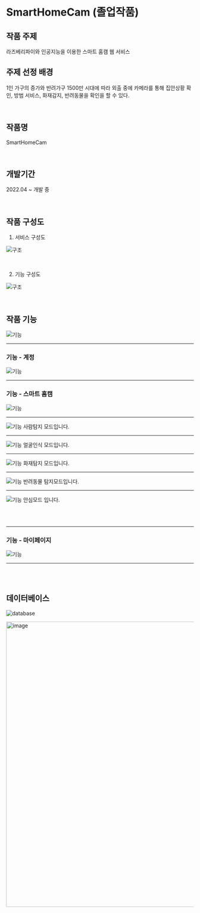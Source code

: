 # SmartHomeCam (졸업작품)

## 작품 주제

라즈베리파이와 인공지능을 이용한 스마트 홈캠 웹 서비스

## 주제 선정 배경
1인 가구의 증가와 반려가구 1500만 시대에 따라 외출 중에  카메라를 통해 집안상황 확인, 방범 서비스, 화재감지, 반려동물을 확인을 할 수 있다.

<br>

## 작품명
SmartHomeCam

<br>

## 개발기간

2022.04 ~ 개발 중


<br>

## 작품 구성도

1. 서비스 구성도

![구조](images/smarthomecam.jpg)

<br>

2. 기능 구성도

![구조](images/menu.jpg)

<br>

## 작품 기능

![기능](images/fun1.jpg)

<hr>


### 기능 - 계정

![기능](images/account1.jpg)


<hr>

### 기능 - 스마트 홈캠

![기능](images/homecam1.jpg)
<hr>

![기능](images/homecam3.jpg)
사람탐지 모드입니다.
<hr>

![기능](images/homecam4.jpg)
얼굴인식 모드입니다.
<hr>

![기능](images/homecam5.jpg)
화재탐지 모드입니다.
<hr>

![기능](images/homecam6.jpg)
반려동물 탐지모드입니다.
<hr>

![기능](images/homecam7.jpg)
안심모드 입니다.

<br>
<br>
<hr>

### 기능 - 마이페이지

![기능](images/mypage1.jpg)
<hr>

<br>
<br>

## 데이터베이스

![database](images/mysql.jpg)

<img width="764" alt="image" src="https://user-images.githubusercontent.com/65898555/176060604-89b57304-fc5d-4239-ab81-d2b9080c09a7.png">

